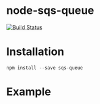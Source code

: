 # node-sqs-queue

[![Build Status](https://travis-ci.org/jakubknejzlik/node-sqs-queue.svg?branch=master)](https://travis-ci.org/jakubknejzlik/node-sqs-queue)

# Installation

`npm install --save sqs-queue`

# Example